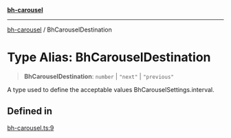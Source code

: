 [**bh-carousel**](../README.md)

---

[bh-carousel](../README.md) / BhCarouselDestination

# Type Alias: BhCarouselDestination

> **BhCarouselDestination**: `number` \| `"next"` \| `"previous"`

A type used to define the acceptable values BhCarouselSettings.interval.

## Defined in

[bh-carousel.ts:9](https://github.com/ctorgalson/bh-carousel/blob/9766464d416c3699e041abcea0f1fb781a68cf59/src/bh-carousel.ts#L9)
